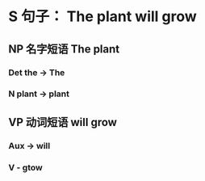# S 句子： The plant will grow
## NP 名字短语 The plant
### Det the -> The 
### N plant -> plant
## VP 动词短语 will grow
### Aux -> will
### V - gtow
